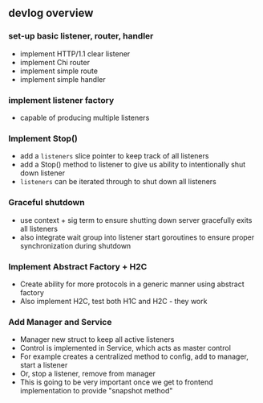 ## devlog overview
### set-up basic listener, router, handler
- implement HTTP/1.1 clear listener
- implement Chi router 
- implement simple route 
- implement simple handler 

### implement listener factory
- capable of producing multiple listeners

### Implement Stop()
- add a `listeners` slice pointer to keep track of all listeners 
- add a Stop() method to listener to give us ability to intentionally shut down listener
- `listeners` can be iterated through to shut down all listeners

### Graceful shutdown
- use context + sig term to ensure shutting down server gracefully exits all listeners
- also integrate wait group into listener start goroutines to ensure proper synchronization during shutdown

### Implement Abstract Factory + H2C
- Create ability for more protocols in a generic manner using abstract factory
- Also implement H2C, test both H1C and H2C - they work

### Add Manager and Service
- Manager new struct to keep all active listeners
- Control is implemented in Service, which acts as master control
- For example creates a centralized method to config, add to manager, start a listener
- Or, stop a listener, remove from manager
- This is going to be very important once we get to frontend implementation to provide "snapshot method"